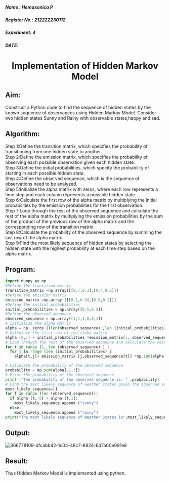 <H5> Name : Hemasonica P </H5>
<H5>Register No.: 212222230112</H5>
<H5> Experiment: 4 </H5>
<H5> DATE: </H5>

<H1 ALIGN =CENTER> Implementation of Hidden Markov Model</H1>

## Aim: 
Construct a Python code to find the sequence of hidden states by the known sequence of observances using Hidden Markov Model. Consider two hidden states Sunny and Rainy with observable states,happy and sad.

## Algorithm:

Step 1:Define the transition matrix, which specifies the probability of transitioning from  one hidden state to another.<br>
Step 2:Define the emission matrix, which specifies the probability of observing each possible observation given each hidden state.<br>
Step 3:Define the initial probabilities, which specify the probability of starting in each possible hidden state.<br>
Step 4:Define the observed sequence, which is the sequence of observations need to  be analyzed.<br>
Step 5:Initialize the alpha matrix with zeros, where each row represents a time step and each column represents a possible hidden state.<br>
Step 6:Calculate the first row of the alpha matrix by multiplying the initial  probabilities by the emission probabilities for the first observation.<br>
Step 7:Loop through the rest of the observed sequence and calculate the rest of the alpha matrix by multiplying the emission probabilities by the sum of the product of 
       the previous row of the alpha matrix and the corresponding row of the transition matrix.<br>
Step 8:Calculate the probability of the observed sequence by summing the last row of the alpha matrix.<br>
Step 9:Find the most likely sequence of hidden states by selecting the hidden state with the highest probability at each time step based on the alpha matrix.<br>

## Program:
```python
import numpy as np
#Define the transition matrix
transition_matrix =np.array([[0.7,0.3],[0.4,0.6]])
#Define the emission matrix
emission_matrix =np.array ([[0.1,0.9],[0.8,0.2]])
#Define the initial probabilities
initial_probabilities = np.array([0.5,0.5])
#Define the observed sequence
observed_sequence = np.array([1,1,1,0,0,1])
# Initialize the alpha matrix
alpha = np. zeros ((len(observed_sequence) ,len (initial_probabilities) ) )
# Calculate the first row of the alpha matrix
alpha [0,:] = initial_probabilities *emission_matrix[:, observed_sequence [0]]
# Loop through the rest of the observed sequence and calculate the rest of the alpha matrix
for t in range (1, len (observed_sequence) ) :
  for j in range (len (initial_probabilities) ) :
    alpha[t,j]= emission_matrix [j,observed_sequence[t]] *np.sum(alpha[t-1:]*transition_matrix[:, j])

# Calculate the probability of the observed sequence
probability = np.sum(alpha[-1,:])
# Print the probability of the observed sequence
print ("The probability of the observed sequence is: " ,probability)
# Find the most likely sequence of weather states given the observed sequence
most_likely_sequence=[]
for t in range (len (observed_sequence)):
  if alpha [t, 0] > alpha [t,1]:
    most_likely_sequence.append ("sunny")
  else:
    most_likely_sequence.append ("rainy")
print("The most likely sequence of Weather States is",most_likely_sequence)
```

## Output:

![366778109-dfcabb42-1c04-48c7-8824-6d7a00e091e8](https://github.com/user-attachments/assets/d671e78c-96c5-4a67-b2b9-cea9d89b3e7a)

## Result:
Thus Hidden Markov Model is implemented using python.



